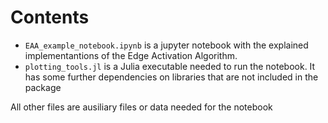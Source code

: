 # Contents

- `EAA_example_notebook.ipynb` is a jupyter notebook with the explained implementantions of the Edge Activation Algorithm.
- `plotting_tools.jl` is a Julia executable needed to run the notebook. It has some further dependencies on libraries that are not included in the package 

All other files are ausiliary files or data needed for the notebook

